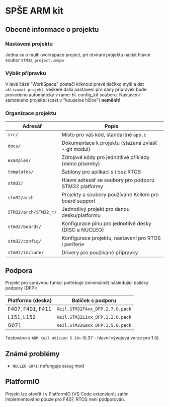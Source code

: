 # SPŠE ARM kit

## Obecné informace o projektu

### Nastavení projektu

Jedna se o multi-workspace project, pri otvirani projektu nacist hlavni soubor
`STM32_project.uvmpw`

### Výběr přípravku

V levé části "WorkSpace" postačí kliknout pravé tlačítko myši a dat 
`aktivovat projekt`, veškeré další nastavení pro daný přípravek bude
provedeno automaticky v ramci hl. config_kit souboru. Nastaveni 
samotneho projektu (cast v "kouzelné hůlce") **neměnit**!

### Organizace projektu

| Adresář               | Popis                                                 |
|-----------------------|-------------------------------------------------------|
| `src/`                | Místo pro váš kód, standartně  `app.c`                |
| `docs/`               | Dokumentace k projektu (stažená zvlášť - git modul)   |
| `examples/`           | Zdrojové kódy pro jednotlivé příklady (mimo písemky)  |
| `templates/`          | Šablony pro aplikaci s i bez RTOS                     |
| `stm32/`              | Hlavní adresář se soubory pro podporu STM32 platformy |
| `stm32/arch`          | Projekty a soubory používané Keilem pro board support |
| `STM32/arch/STM32_*/` | Jednotlivý projekt pro danou desku/platformu          |
| `stm32/boards/`       | Konfigurace pinu pro jednotlivé desky (DISC a NUCLEO) |
| `stm32/config/`       | Konfigurace projektu, nastavení pro RTOS i periferie  |
| `stm32/include/`      | Drivery pro používané přípravky                       |


## Podpora

Projekt pro správnou funkci potřebuje (minimálně) následující balíčky podpory (DFP):

| Platforma (deska)        | Balíček s podporu                            |
|--------------------------|----------------------------------------------|
| F407, F401, F411         | `Keil.STM32F4xx_DFP.2.7.0.pack`              |
| L151, L152               | `Keil.STM32L1xx_DFP.1.2.0.pack`              |
| G071                     | `Keil.STM32G0xx_DFP.1.5.0.pack`              |

Testováno s `ARM Keil uVision 5.18+` (5.37 - hlavní vývojová verze pro 1.5).

## Známé problémy

- `NUCLEO G071`: nefunguje `debug` mod

## PlatformIO

Projekt lze otevřít i v PlatformIO (VS Code extension); zatím implementováno pouze pro F407, RTOS není podporován.
